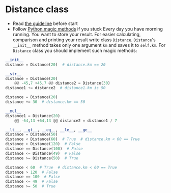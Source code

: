 # Distance class
- Read [the guideline](https://github.com/mate-academy/py-task-guideline/blob/main/README.md) before start
- Follow [Python magic methods](https://rszalski.github.io/magicmethods/) if you stuck
Every day you have morning running. You want to store your result. 
For easier calculating, comparison and printing your result write class
`Distance`.
`Distance`'s `__init__` method takes only
one argument `km` and saves it to `self.km`.
For `Distance` class you should implement such magic
methods:
```python
__init__
distance = Distance(20)  # distance.km == 20

__str__
distance = Distance(20)
	@@ -45,7 +45,7 @@ distance2 = Distance(30)
distance1 += distance2  # distance1.km is 50

distance = Distance(20)
distance += 30  # distance.km == 50

__mul__
distance1 = Distance(20)
	@@ -64,13 +64,13 @@ distance2 = distance1 / 7

__lt__, __gt__, __eq__, __le__, __ge__
distance = Distance(50)
distance < Distance(60)  # True  # distance.km < 60 == True
distance > Distance(120)  # False
distance == Distance(100)  # False
distance <= Distance(49)  # False
distance >= Distance(50)  # True

distance < 60  # True  # distance.km < 60 == True
distance > 120  # False
distance == 100  # False
distance <= 49  # False
distance >= 50  # True
```
